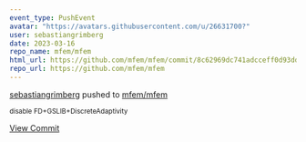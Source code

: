 ```yaml
---
event_type: PushEvent
avatar: "https://avatars.githubusercontent.com/u/26631700?"
user: sebastiangrimberg
date: 2023-03-16
repo_name: mfem/mfem
html_url: https://github.com/mfem/mfem/commit/8c62969dc741adcceff0d93dd75a9b6819f779c9
repo_url: https://github.com/mfem/mfem
---
```


<a href='https://github.com/sebastiangrimberg' target='_blank'>sebastiangrimberg</a> pushed to <a href='https://github.com/mfem/mfem' target='_blank'>mfem/mfem</a>

<small>disable FD+GSLIB+DiscreteAdaptivity</small>

<a href='https://github.com/mfem/mfem/commit/8c62969dc741adcceff0d93dd75a9b6819f779c9' target='_blank'>View Commit</a>